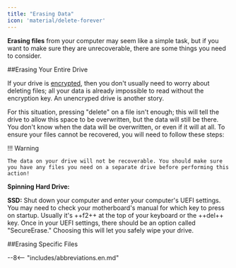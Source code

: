 ```yaml
---
title: "Erasing Data"
icon: 'material/delete-forever'
---
```

**Erasing files** from your computer may seem like a simple task, but if you want to make sure they are unrecoverable, there are some things you need to consider.

##Erasing Your Entire Drive

If your drive is [encrypted](/encryption/#os-full-disk-encryption), then you don't usually need to worry about deleting files; all your data is already impossible to read without the encryption key. An unencryped drive is another story.

For this situation, pressing "delete" on a file isn't enough; this will tell the drive to allow this space to be overwritten, but the data will still be there. You don't know when the data will be overwritten, or even if it will at all. To ensure your files cannot be recovered, you will need to follow these steps:

!!! Warning

    The data on your drive will not be recoverable. You should make sure you have any files you need on a separate drive before performing this action!

**Spinning Hard Drive:**

**SSD:** Shut down your computer and enter your computer's UEFI settings. You may need to check your motherboard's manual for which key to press on startup. Usually it's ++f2++ at the top of your keyboard or the ++del++ key. Once in your UEFI settings, there should be an option called "SecureErase." Choosing this will let you safely wipe your drive.

##Erasing Specific Files

--8<-- "includes/abbreviations.en.md"
